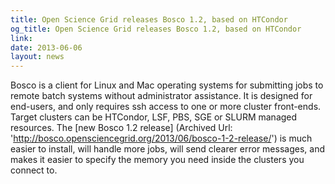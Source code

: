 ```yaml
---
title: Open Science Grid releases Bosco 1.2, based on HTCondor
og_title: Open Science Grid releases Bosco 1.2, based on HTCondor
link: 
date: 2013-06-06
layout: news
---
```


Bosco is a client for Linux and Mac operating systems for submitting jobs to  remote batch systems without administrator assistance. It is designed for end-users, and only requires ssh access to one or more cluster front-ends. Target clusters can be HTCondor, LSF, PBS, SGE or SLURM managed resources.   The [new Bosco 1.2 release] (Archived Url: 'http://bosco.opensciencegrid.org/2013/06/bosco-1-2-release/') is much easier to install, will handle more jobs,  will send clearer error messages, and makes it easier to specify the memory you need inside the clusters you connect to.   
